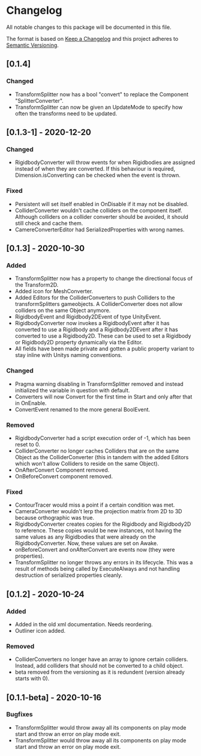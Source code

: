 # Changelog
All notable changes to this package will be documented in this file.

The format is based on [Keep a Changelog](http://keepachangelog.com/en/1.0.0/)
and this project adheres to [Semantic Versioning](http://semver.org/spec/v2.0.0.html).

## [0.1.4]
### Changed
- TransformSplitter now has a bool "convert" to replace the Component "SplitterConverter".
- TransformSplitter can now be given an UpdateMode to specify how often the transforms need to be updated.

## [0.1.3-1] - 2020-12-20
### Changed
- RigidbodyConverter will throw events for when Rigidbodies are assigned instead of when they are converted. If this behaviour is required, Dimension.isConverting can be checked when the event is thrown.

### Fixed
- Persistent will set itself enabled in OnDisable if it may not be disabled.
- ColliderConverter wouldn't cache colliders on the component itself. Although colliders on a collider converter should be avoided, it should still check and cache them.
- CamereConverterEditor had SerializedProperties with wrong names.

## [0.1.3] - 2020-10-30
### Added
- TransformSplitter now has a property to change the directional focus of the Transform2D.
- Added icon for MeshConverter.
- Added Editors for the ColliderConverters to push Colliders to the transformSplitters gameobjects. A ColliderConverter does not allow colliders on the same Object anymore.
- RigidbodyEvent and Rigidbody2DEvent of type UnityEvent<T>.
- RigidbodyConverter now invokes a RigidbodyEvent after it has converted to use a Rigidbody and a Rigidbody2DEvent after it has converted to use a Rigidbody2D. These can be used to set a Rigidbody or Rigidbody2D property dynamically via the Editor.
- All fields have been made private and gotten a public property variant to stay inline with Unitys naming conventions.

### Changed
- Pragma warning disabling in TransformSplitter removed and instead initialized the variable in question with default.
- Converters will now Convert for the first time in Start and only after that in OnEnable.
- ConvertEvent renamed to the more general BoolEvent.

### Removed
- RigidbodyConverter had a script execution order of -1, which has been reset to 0.
- ColliderConverter no longer caches Colliders that are on the same Object as the ColliderConverter (this in tandem with the added Editors which won't allow Colliders to reside on the same Object).
- OnAfterConvert Component removed.
- OnBeforeConvert component removed.

### Fixed
- ContourTracer would miss a point if a certain condition was met.
- CameraConverter wouldn't lerp the projection matrix from 2D to 3D because orthographic was true.
- RigidbodyConverter creates copies for the Rigidbody and Rigidbody2D to reference. These copies would be new instances, not having the same values as any Rigidbodies that were already on the RigidbodyConverter. Now, these values are set on Awake.
- onBeforeConvert and onAfterConvert are events now (they were properties).
- TransformSplitter no longer throws any errors in its lifecycle. This was a result of methods being called by ExecuteAlways and not handling destruction of serialized properties cleanly.

## [0.1.2] - 2020-10-24
### Added
- Added in the old xml documentation. Needs reordering.
- Outliner icon added.

### Removed
- ColliderConverters no longer have an array to ignore certain colliders. Instead, add colliders that should not be converted to a child object.
- beta removed from the versioning as it is redundent (version already starts with 0).

## [0.1.1-beta] - 2020-10-16
### Bugfixes
- TransformSplitter would throw away all its components on play mode start and throw an error on play mode exit.
- TransformSplitter would throw away all its components on play mode start and throw an error on play mode exit.
